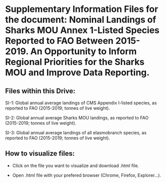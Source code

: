 # Supplementary Information Files for the document: Nominal Landings of Sharks MOU Annex 1-Listed Species Reported to FAO Between 2015-2019. An Opportunity to Inform Regional Priorities for the Sharks MOU and Improve Data Reporting.

## Files within this Drive:

SI-1: Global annual average landings of CMS Appendix I-listed species, as reported to FAO (2015-2019; tonnes of live weight). 


SI-2: Global annual average  Sharks MOU landings, as reported to FAO (2015-2019; tonnes of live weight). 


SI-3: Global annual average landings of all elasmobranch species, as reported to FAO (2015-2019; tonnes of live weight). 

## How to visualize files:

- Click on the file you want to visualize and download .html file. 

- Open .html file with your prefered browser (Chrome, Firefox, Explorer...).




